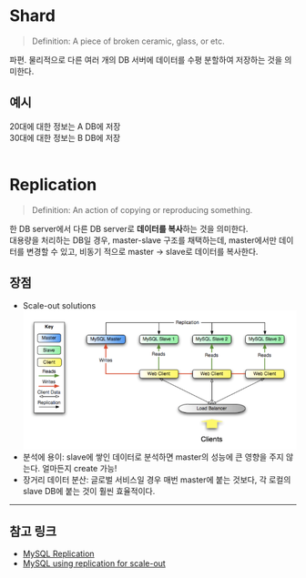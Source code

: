# Shard
> Definition: A piece of broken ceramic, glass, or etc.

파편. 물리적으로 다른 여러 개의 DB 서버에 데이터를 수평 분할하여 저장하는 것을 의미한다.

## 예시
20대에 대한 정보는 A DB에 저장<br/>
30대에 대한 정보는 B DB에 저장<br/>
<br/>

# Replication
> Definition: An action of copying or reproducing something.

한 DB server에서 다른 DB server로 **데이터를 복사**하는 것을 의미한다.<br/>
대용량을 처리하는 DB일 경우, master-slave 구조를 채택하는데, master에서만 데이터를 변경할 수 있고, 비동기 적으로 master -> slave로 데이터를 복사한다.

## 장점
- Scale-out solutions<br/>
  ![Replication for scale-out](images/replication_for_scale_out.png)
- 분석에 용이: slave에 쌓인 데이터로 분석하면 master의 성능에 큰 영향을 주지 않는다. 얼마든지 create 가능!
- 장거리 데이터 분산: 글로벌 서비스일 경우 매번 master에 붙는 것보다, 각 로컬의 slave DB에 붙는 것이 훨씬 효율적이다.


<hr/>

## 참고 링크
- [MySQL Replication](https://dev.mysql.com/doc/refman/8.0/en/replication.html)
- [MySQL using replication for scale-out](https://dev.mysql.com/doc/refman/8.0/en/replication-solutions-scaleout.html)

